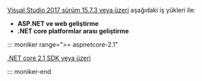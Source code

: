 [Visual Studio 2017 sürüm 15.7.3 veya üzeri](https://www.microsoft.com/net/download/windows) aşağıdaki iş yükleri ile:

* **ASP.NET ve web geliştirme**
* **.NET core platformlar arası geliştirme**

::: moniker range=">= aspnetcore-2.1"

[.NET core 2.1 SDK veya üzeri](https://www.microsoft.com/net/download/windows)

::: moniker-end
